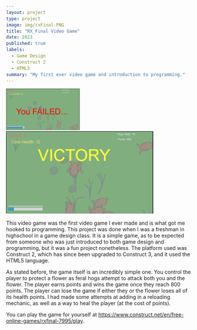 ```yaml
---
layout: project
type: project
image: img/rxFinal.PNG
title: "RX_Final Video Game"
date: 2023
published: true
labels:
  - Game Design
  - Construct 2
  - HTML5
summary: "My first ever video game and introduction to programming."
---
```


<div class="text-center p-4">
  <img width="200px" src="https://github.com/crepesAlot/crepesAlot.github.io/blob/main/img/rxFinal_fail.PNG" class="img-thumbnail" >
  <img width="400px" src="https://github.com/crepesAlot/crepesAlot.github.io/blob/main/img/rxFinal_victory.PNG" class="img-thumbnail" >
</div>

This video game was the first video game I ever made and is what got me hooked to programming. This project was done when I was a freshman in highschool in a game design class. It is a simple game, as to be expected from someone who was just introduced to both game design and programming, but it was a fun project nonetheless. The platform used was Construct 2, which has since been upgraded to Construct 3, and it used the HTML5 language.

As stated before, the game itself is an incredibly simple one. You control the player to protect a flower as feral hogs attempt to attack both you and the flower. The player earns points and wins the game once they reach 800 points. The player can lose the game if either they or the flower loses all of its health points. I had made some attempts at adding in a reloading mechanic, as well as a way to heal the player (at the cost of points).

You can play the game for yourself at https://www.construct.net/en/free-online-games/rxfinal-7995/play.
